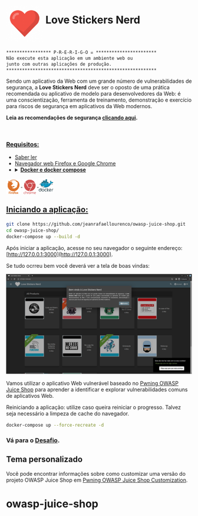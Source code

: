 # <img alt="love" src="imagens/logo.png" style="max-width: 100%;" width="100" height="100" align="middle"> Love Stickers Nerd
```
***************** P-R-E-R-I-G-O ☠️ ***********************
Não execute esta aplicação em um ambiente web ou 
junto com outras aplicações de produção. 
*********************************************************
```
Sendo um aplicativo da Web com um grande número de vulnerabilidades de segurança, a **Love Stickers Nerd** deve ser o oposto de uma prática recomendada ou aplicativo de modelo para desenvolvedores da Web: é uma conscientização, ferramenta de treinamento, demonstração e exercício para riscos de segurança em aplicativos da Web modernos.

**Leia as recomendações de segurança [clicando aqui](./config/README.md).**  

<div style="display: inline_block"><br>
  <a href="https://github.com/jeanrafaellourenco">
  <h3 align="left">Requisitos:</h3>
  <ul>
    <li>Saber ler</li>
    <li>Navegador web Firefox e Google Chrome</li>
    <li><details>
    <summary><b>Docker e docker compose</b></summary>  
      <pre>
        sudo apt install -y docker.io docker-compose
        # add usuario ao grupo docker
        sudo usermod -aG docker $USER
      </pre>
  </details></li>
  </ul>  
    <img alt="firefox" src="https://raw.githubusercontent.com/devicons/devicon/master/icons/firefox/firefox-plain-wordmark.svg" style="max-width: 100%;" width="40" height="40" align="middle">
    <img alt="chrome" src="https://raw.githubusercontent.com/devicons/devicon/master/icons/chrome/chrome-plain-wordmark.svg" style="max-width: 100%;" width="40" height="40" align="middle">
   <img align="center" alt="docker" height="40" width="40" src="https://raw.githubusercontent.com/devicons/devicon/master/icons/docker/docker-original-wordmark.svg">
</div>

## Iniciando a aplicação:

```bash
git clone https://github.com/jeanrafaellourenco/owasp-juice-shop.git
cd owasp-juice-shop/
docker-compose up --build -d
```
Após iniciar a aplicação, acesse no seu navegador o seguinte endereço: [http://127.0.0.1:3000](http://127.0.0.1:3000).  

Se tudo ocrreu bem você deverá ver a tela de boas vindas:  

![boasvindas](./imagens/boasvindas.png)

Vamos utilizar o aplicativo Web vulnerável baseado no [Pwning OWASP Juice Shop](https://pwning.owasp-juice.shop/) para aprender a identificar e explorar vulnerabilidades comuns de aplicativos Web.

Reiniciando a aplicação: utilize caso queira reiniciar o progresso. Talvez seja necessário a limpeza de cache do navegador.
```bash
docker-compose up --force-recreate -d
```
### Vá para o [Desafio](DESAFIO.md).

## Tema personalizado
Você pode encontrar informações sobre como customizar uma versão do projeto OWASP Juice Shop em [Pwning OWASP Juice Shop Customization](https://pwning.owasp-juice.shop/part1/customization.html).
# owasp-juice-shop
